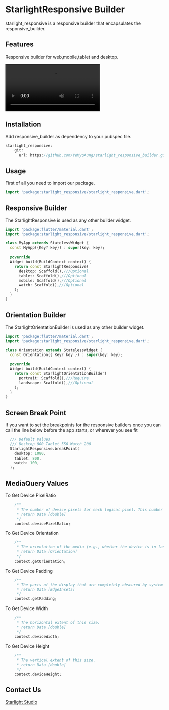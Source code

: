 <!-- 
This README describes the package. If you publish this package to pub.dev,
this README's contents appear on the landing page for your package.

For information about how to write a good package README, see the guide for
[writing package pages](https://dart.dev/guides/libraries/writing-package-pages). 

For general information about developing packages, see the Dart guide for
[creating packages](https://dart.dev/guides/libraries/create-library-packages)
and the Flutter guide for
[developing packages and plugins](https://flutter.dev/developing-packages). 
-->

# StarlightResponsive Builder

starlight_responsive is a responsive builder that encapsulates the responsive_builder.

## Features

Responsive builder for web,mobile,tablet and desktop.

![Watch the video](https://user-images.githubusercontent.com/26484667/142706729-92b92dff-2556-425a-a675-44da6f405749.mp4)

## Installation

Add responsive_builder as dependency to your pubspec file.

```dart
starlight_responsive: 
    git:
      url: https://github.com/YeMyoAung/starlight_responsive_builder.git
```

## Usage

First of all you need to import our package.

```dart
import 'package:starlight_responsive/starlight_responsive.dart';
```

## Responsive Builder

The StarlightResponsive is used as any other builder widget.

```dart
import 'package:flutter/material.dart';
import 'package:starlight_responsive/starlight_responsive.dart';

class MyApp extends StatelessWidget {
  const MyApp({Key? key}) : super(key: key);

  @override
  Widget build(BuildContext context) {
    return const StarlightResponsive(
      desktop: Scaffold(),///Optional
      tablet: Scaffold(),///Optional
      mobile: Scaffold(),///Optional
      watch: Scaffold(),///Optional
    );
  }
}
```

## Orientation Builder

The StarlightOrientationBuilder is used as any other builder widget.


```dart
import 'package:flutter/material.dart';
import 'package:starlight_responsive/starlight_responsive.dart';

class Orientation extends StatelessWidget {
  const Orientation({ Key? key }) : super(key: key);

  @override
  Widget build(BuildContext context) {
    return const StarlightOrientationBuilder(
      portrait: Scaffold(),///Require
      landscape: Scaffold(),///Optional
    );
  }
}
```

## Screen Break Point

If you want to set the breakpoints for the responsive builders once you can call the line below before the app starts, or wherever you see fit

```dart
  /// Default Values
  /// Desktop 800 Tablet 550 Watch 200
  StarlightResponsive.breakPoint(
    desktop: 1080,
    tablet: 800,
    watch: 100,
  );
```

## MediaQuery Values

To Get Device PixelRatio
```dart
    /**
     * The number of device pixels for each logical pixel. This number might not be a power of two. Indeed, it might not even be an integer. For example, the Nexus 6 has a device pixel ratio of 3.5.
     * return Data [double]
     */
    context.devicePixelRatio;
```

To Get Device Orientation
```dart
    /**
     * The orientation of the media (e.g., whether the device is in landscape or portrait mode).
     * return Data [Orientation]
     */
    context.getOrientation;
```

To Get Device Padding
```dart
    /**
     * The parts of the display that are completely obscured by system UI, typically by the device's keyboard.
     * return Data [EdgeInsets]
     */
    context.getPadding;
```

To Get Device Width
```dart
    /**
     * The horizontal extent of this size.
     * return Data [double]
     */
    context.deviceWidth;
```

To Get Device Height
```dart
    /**
     * The vertical extent of this size.
     * return Data [double]
     */
    context.deviceHeight;
```

## Contact Us

[Starlight Studio](https://www.facebook.com/starlightstudio.of/)
